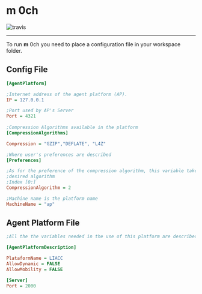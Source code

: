 **m** 0ch
===================


![travis](https://travis-ci.org/CowTard/mOch.svg?branch=master "Travis Test")

----------

To run **m** 0ch you need to place a configuration file in your workspace folder.

Config File
-------------
```ini
[AgentPlatform]

;Internet address of the agent platform (AP).
IP = 127.0.0.1

;Port used by AP's Server
Port = 4321
 
;Compression Algorithms available in the platform
[CompressionAlgorithms]

Compression = "GZIP","DEFLATE", "L4Z"

;Where user's preferences are described
[Preferences]

;As for the preference of the compression algorithm, this variable takes the index of the 
;desired algorithm
;Index [0:]
CompressionAlgorithm = 2

;Machine name is the platform name
MachineName = "ap"
``` 

Agent Platform File
-------------
```ini
;All the the variables needed in the use of this platform are described here

[AgentPlatformDescription]

PlataformName = LIACC
AllowDynamic = FALSE
AllowMobility = FALSE

[Server]
Port = 2000
``` 
